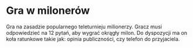 # Gra w milonerów
Gra na zasadzie popularnego teleturnieju milionerzy. Gracz musi odpowiedzieć na 12 pytań, aby wygrać okrągły milon. Do dyspozycji ma on koła ratunkowe takie jak: opinia publiczności, czy telefon do przyjaciela. 
